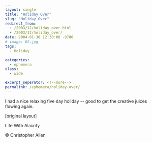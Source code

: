 ```yaml
---
layout: single
title: "Holiday Over"
slug: "Holiday Over"
redirect_from:
  - /2003/12/holiday_over.html
  - /2003/12/holiday_over/
date: 2004-01-30 12:30:00 -0700
# image: 02.jpg
tags: 
  - Holiday

categories:
  - ephemera
class:
  - wide

excerpt_seperator: <!--more-->
permalink: /ephemera/holiday-over/
---
```


I had a nice relaxing five day holiday -- good to get the creative juices flowing again.

[original layout]

Life With Alacrity

© Christopher Allen